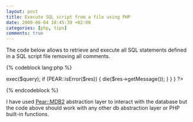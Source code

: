 ```yaml
--- 
layout: post
title: Execute SQL script from a file using PHP
date: 2008-06-04 18:45:39 +02:00
categories: [php, tips]
comments: true
---
```

The code below allows to retrieve and execute all SQL statements defined in a SQL script file removing all comments.

{% codeblock lang:php %}
<?php
$sql_file = 'test.sql';

$contents = file_get_contents($sql_file);

// Remove C style and inline comments
$comment_patterns = array('/\/\*.*(\n)*.*(\*\/)?/', //C comments
                          '/\s*--.*\n/', //inline comments start with --
                          '/\s*#.*\n/', //inline comments start with #
                          );
$contents = preg_replace($comment_patterns, "\n", $contents);

//Retrieve sql statements
$statements = explode(";\n", $contents);
$statements = preg_replace("/\s/", ' ', $statements);

require_once 'MDB2.php';

$mdb2 =& MDB2::connect('mysql://usr:pw@localhost/dbnam');

foreach ($statements as $query) {
    if (trim($query) != '') {
        echo 'Executing query: ' . $query . "\n";
        $res = $mdb2->exec($query);

        if (PEAR::isError($res)) {
            die($res->getMessage());
        }
    }
}
?>
{% endcodeblock %}

I have used <a href="http://pear.php.net/package/MDB2">Pear::MDB2</a> abstraction layer to interact with the database but the code above should work with any other db abstraction layer or PHP built-in functions.
